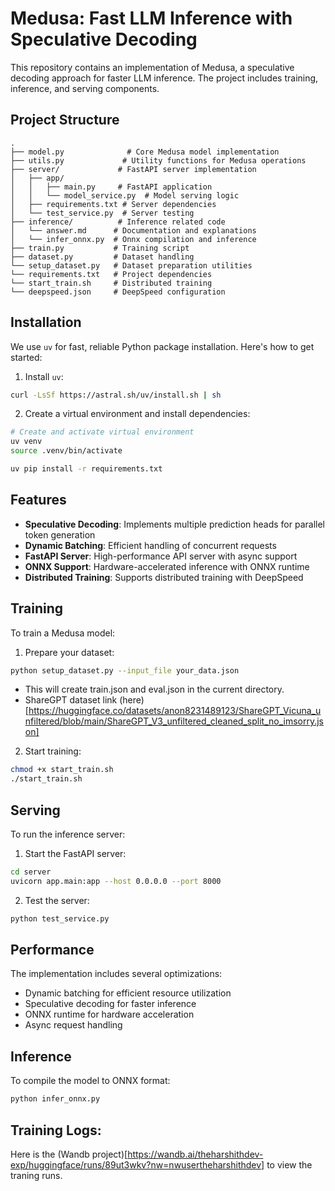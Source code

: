 # Medusa: Fast LLM Inference with Speculative Decoding

This repository contains an implementation of Medusa, a speculative decoding approach for faster LLM inference. The project includes training, inference, and serving components.

## Project Structure

```
.
├── model.py              # Core Medusa model implementation
├── utils.py             # Utility functions for Medusa operations
├── server/             # FastAPI server implementation
│   ├── app/
│   │   ├── main.py     # FastAPI application
│   │   └── model_service.py  # Model serving logic
│   ├── requirements.txt # Server dependencies
│   └── test_service.py  # Server testing
├── inference/          # Inference related code
│   └── answer.md      # Documentation and explanations
│   └── infer_onnx.py  # Onnx compilation and inference
├── train.py           # Training script
├── dataset.py         # Dataset handling
└── setup_dataset.py   # Dataset preparation utilities
└── requirements.txt   # Project dependencies
└── start_train.sh     # Distributed training 
└── deepspeed.json     # DeepSpeed configuration
```

## Installation

We use `uv` for fast, reliable Python package installation. Here's how to get started:

1. Install `uv`:
```bash
curl -LsSf https://astral.sh/uv/install.sh | sh
```

2. Create a virtual environment and install dependencies:
```bash
# Create and activate virtual environment
uv venv
source .venv/bin/activate 

uv pip install -r requirements.txt
```

## Features

- **Speculative Decoding**: Implements multiple prediction heads for parallel token generation
- **Dynamic Batching**: Efficient handling of concurrent requests
- **FastAPI Server**: High-performance API server with async support
- **ONNX Support**: Hardware-accelerated inference with ONNX runtime
- **Distributed Training**: Supports distributed training with DeepSpeed

## Training

To train a Medusa model:

1. Prepare your dataset:
```bash
python setup_dataset.py --input_file your_data.json
```
 - This will create train.json and eval.json in the current directory.
 - ShareGPT dataset link (here)[https://huggingface.co/datasets/anon8231489123/ShareGPT_Vicuna_unfiltered/blob/main/ShareGPT_V3_unfiltered_cleaned_split_no_imsorry.json]

2. Start training:
```bash
chmod +x start_train.sh
./start_train.sh
```

## Serving

To run the inference server:

1. Start the FastAPI server:
```bash
cd server
uvicorn app.main:app --host 0.0.0.0 --port 8000
```

2. Test the server:
```bash
python test_service.py
```

## Performance

The implementation includes several optimizations:
- Dynamic batching for efficient resource utilization
- Speculative decoding for faster inference
- ONNX runtime for hardware acceleration
- Async request handling


## Inference

To compile the model to ONNX format:
```bash
python infer_onnx.py
```

## Training Logs:

Here is the (Wandb project)[https://wandb.ai/theharshithdev-exp/huggingface/runs/89ut3wkv?nw=nwusertheharshithdev] to view the traning runs. 
